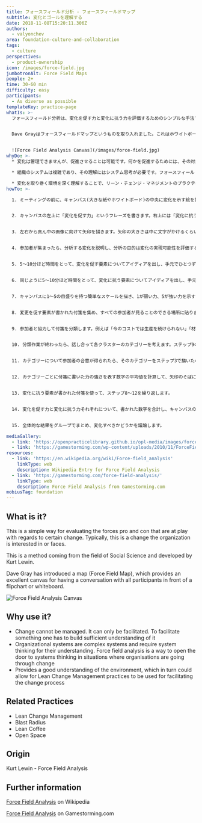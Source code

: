 ```yaml
---
title: フォースフィールド分析 - フォースフィールドマップ
subtitle: 変化とゴールを理解する
date: 2018-11-08T15:20:11.306Z
authors:
  - valyonchev
area: foundation-culture-and-collaboration
tags:
  - culture
perspectives:
  - product-ownership
icon: /images/force-field.jpg
jumbotronAlt: Force Field Maps
people: 2+
time: 30-60 min
difficulty: easy
participants:
  - As diverse as possible
templateKey: practice-page
whatIs: >-
  フォースフィールド分析は、変化を促す力と変化に抗う力を評価するためのシンプルな手法です。典型的には、組織が関心を持っている変化、または直面している変化に対して実施されます。社会科学の分野から生まれた手法で、Kurt Lewinによって開発されました。


  Dave Grayはフォースフィールドマップというものを取り入れました。これはホワイトボードやフリップチャートでフォースフィールド分析をするときに使える優れたキャンバスです。


  ![Force Field Analysis Canvas](/images/force-field.jpg)
whyDo: >-
  * 変化は管理できませんが、促進させることは可能です。何かを促進するためには、その対象を十分に理解する必要があります。

  * 組織のシステムは複雑であり、その理解にはシステム思考が必要です。フォースフィールド分析は、組織が変化を遂げようとしている状況において、システム思考を自然に導入するための方法です。

  * 変化を取り巻く環境を深く理解することで、リーン・チェンジ・マネジメントのプラクティスを変化の促進に利用できるようになります。
howTo: >-

  1. ミーティングの前に、キャンバス(大きな紙やホワイトボード)の中央に変化を示す絵を描きます。絵は変化を直接表現するものでも比喩的なものでも構いません。絵には文字でラベルを付け、参加者が明確に理解できるようにします。


  2. キャンバスの左上に「変化を促す力」というフレーズを書きます。右上には「変化に抗う力」と書きます。


  3. 左右から真ん中の画像に向けて矢印を描きます。矢印の大きさは中に文字がかけるくらいにしてください。参加者の眼の前で描き上げると「すごい！」と思ってもらえます。フリーハンドが苦手なら鉛筆や黄色のマーカーで下書きしておいて、ミーティング中になぞってみてください。


  4. 参加者が集まったら、分析する変化を説明し、分析の目的は変化の実現可能性を評価することであると説明します。


  5. 5～10分ほど時間をとって、変化を促す要素についてアイディアを出し、手元でひとつずつ付箋に記入するよう参加者に求めます。


  6. 同じように5～10分ほど時間をとって、変化に抗う要素についてアイディアを出し、手元でひとつずつ付箋に記入するよう参加者に求めます。


  7. キャンバスに1～5の目盛りを持つ簡単なスケールを描き、1が弱い力、5が強い力を示すことを伝えます。付箋に書いた要素の「力の強さ」を考え、数字として追記するよう参加者に求めます。


  8. 変更を促す要素が書かれた付箋を集め、すべての参加者が見ることのできる場所に貼ります。


  9. 参加者と協力して付箋を分類します。例えば「今のコストでは生産を続けられない」「材料費が高すぎる」「生産に経費がかかりすぎている」という3つの付箋がある場合、それらをまとめてクラスター化します。この作業を付箋の大半がクラスター化されるまで続けます。どのクラスターにも当てはまらなかった付箋は分けておきます。


  10. 分類作業が終わったら、話し合って各クラスターのカテゴリーを考えます。ステップ9のクラスターのカテゴリーは「持続不可能なコスト」かもしれません。


  11. カテゴリーについて参加者の合意が得られたら、そのカテゴリーをステップ3で描いたの矢印の内側に書き入れます。


  12. カテゴリーごとに付箋に書いた力の強さを表す数字の平均値を計算して、矢印のそばに記入します。


  13. 変化に抗う要素が書かれた付箋を使って、ステップ8～12を繰り返します。


  14. 変化を促す力と変化に抗う力それぞれについて、書かれた数字を合計し、キャンバスの下に記入します。


  15. 全体的な結果をグループでまとめ、変化すべきかどうかを議論します。

mediaGallery:
  - link: 'https://openpracticelibrary.github.io/opl-media/images/force-field.jpg'
  - link: 'https://gamestorming.com/wp-content/uploads/2010/11/ForceField-300x237.png'
resources:
  - link: 'https://en.wikipedia.org/wiki/Force-field_analysis'
    linkType: web
    description: Wikipedia Entry for Force Field Analysis
  - link: 'https://gamestorming.com/force-field-analysis/'
    linkType: web
    description: Force Field Analysis from Gamestorming.com
mobiusTag: foundation
---
```

## What is it?

This is a simple way for evaluating the forces pro and con that are at play with regards to certain change. Typically, this is a change the organization is interested in or faces.

This is a method coming from the field of Social Science and developed by Kurt Lewin.

Dave Gray has introduced a map (Force Field Map), which provides an excellent canvas for having a conversation with all participants in front of a flipchart or whiteboard.

![Force Field Analysis Canvas](/images/force-field.jpg)

## Why use it?

* Change cannot be managed. It can only be facilitated. To facilitate something one has to build sufficient understanding of it
* Organizational systems are complex systems and require system thinking for their understanding. Force field analysis is a way to open the door to systems thinking in situations where organisations are going through change
* Provides a good understanding of the environment, which in turn could allow for Lean Change Management practices to be used for facilitating the change process

## Related Practices

* Lean Change Management
* Blast Radius
* Lean Coffee
* Open Space

## Origin

Kurt Lewin - Force Field Analysis

## Further information

[Force Field Analysis](https://en.wikipedia.org/wiki/Force-field_analysis) on Wikipedia

[Force Field Analysis](https://gamestorming.com/force-field-analysis/) on Gamestorming.com

##
